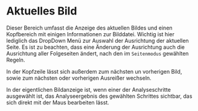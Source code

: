 # Aktuelles Bild

Dieser Bereich umfasst die Anzeige des aktuellen Bildes und einen Kopfbereich mit einigen Informationen zur Bilddatei. Wichtig ist hier lediglich das DropDown Menü zur Auswahl der Ausrichtung der aktuellen Seite. Es ist zu beachten, dass eine Änderung der Ausrichtung auch die Ausrichtung aller Folgeseiten ändert, nach den im `Seitenmodus` gewählten Regeln. 

In der Kopfzeile lässt sich außerdem zum nächsten un vorherigen Bild, sowie zum nächsten oder vorherigen Ausreißer wechseln.

In der eigentlichen Bildanzeige ist, wenn einer der Analyseschritte ausgewählt ist, das Analyseergebnis des gewählten Schrittes sichtbar, das sich direkt mit der Maus bearbeiten lässt. 

